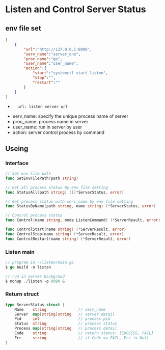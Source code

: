 # Listen and Control Server Status

## env file set

```json
[
	{
		"url":"http://127.0.0.1:8090",
		"serv_name":"server_one",
		"proc_name":"go",
		"user_name":"user_name",
		"action":{
			"start":"systemctl start listen",
			"stop":"",
			"restart":""
		}
	}
]
```

-       url: listen server url
- serv_name: specify the unique process name of server
- proc_name: process name in server
- user_name: run in server by user
-    action: server control process by command

## Useing

### Interface

```go
// Set env file path
func SetEnvFilePath(path string)

// Get all process status by env file setting
func StatusAll(path string) ([]*ServerStatus, error)

// Get process status with serv_name by env file setting
func StatusByName(path string, name string) (*ServerStatus, error)

// Control process status
func Control(name string, mode ListenCommand) (*ServerResult, error)

func ControlStart(name string) (*ServerResult, error)
func ControlStop(name string) (*ServerResult, error)
func ControlRestart(name string) (*ServerResult, error)
```

### Listen main

```go
// program in -/listen/main.go
$ go build -o listen

// run in server backgroud
$ nohup ./listen -p 8090 & 	
```

### Return struct

```go
type ServerStatus struct {
	Name    string              // serv_name
	Server  map[string]string   // server detail
	Pid     int                 // process pid
	Status  string              // process status
	Process map[string]string   // process detail
	Code    string              // return status: [SUCCESS, FAIL]
	Err     string              // if Code == FAIL, Err != Null
}
```
